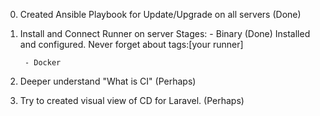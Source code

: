 0. Created Ansible Playbook for Update/Upgrade on all servers 	(Done)
1. Install and Connect Runner on server
	Stages: 
		- Binary												(Done)
Installed and configured. Never forget about tags:[your runner]

		- Docker

2. Deeper understand "What is CI"								(Perhaps)
3. Try to created visual view of CD for Laravel. 				(Perhaps)